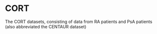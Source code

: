 # CORT 
The CORT datasets, consisting of data from RA patients and PsA patients (also abbreviated the CENTAUR dataset)

